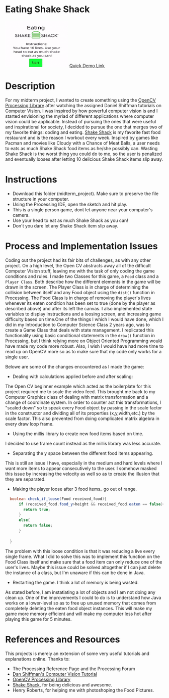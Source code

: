 # Eating Shake Shack 

<img src="eating.gif">
<a href="https://www.youtube.com/embed/CggBhwkwQXs"> Quick Demo Link</a>

# Description 
For my midterm project, I wanted to create something using the <a href="https://github.com/atduskgreg/opencv-processing">OpenCV Processing Library</a> after watching the assigned Daniel Shiffman tutorials on Computer Vision. I was inspired by how powerful computer vision is and I started envisioning the myriad of different applications where computer vision could be applicable. Instead of pursuing the ones that were useful and inspirational for society, I decided to pursue the one that merges two of my favorite things: coding and eating. <a href="https://www.shakeshack.com/">Shake Shack</a> is my favorite fast food restaurant and is the reason I workout every week. Inspired by games like Pacman and movies like Cloudy with a Chance of Meat Balls, a user needs to eats as much Shake Shack food items as he/she possibly can. Wasting Shake Shack is the worst thing you could do to me, so the user is penalized and eventually looses after letting 10 delicious Shake Shack items slip away. 

# Instructions 

- Download this folder (midterm_project). Make sure to preserve the file structure in your computer. 
- Using the Processing IDE, open the sketch and hit play. 
- This is a single person game, dont let anyone near your computer's camera. 
- Use your head to eat as much Shake Shack as you can!
- Don't you dare let any Shake Shack item slip away.


# Process and Implementation Issues
Coding out the project had its fair bits of challenges, as with any other project. On a high level, the Open CV abstracts away all of the difficult Computer Vision stuff, leaving me with the task of only coding the game conditions and rules. I made two Classes for this game, a ```Food``` class and a ```Player Class```. Both describe how the different elements in the game will be drawn in the screen. The Player Class is in charge of determining the collision between itself and any Food object using the ```dist()``` function in Processing. The Food Class is in charge of removing the player's lives whenever its eaten condition has been set to true (done by the player as described above) and after its left the canvas. I also implemented state variables to display instructions and a loosing screen, and increasing game difficulty based on time.One of the things I which I would have done, which I did in my Introduction to Computer Science Class 2 years ago, was to create a Game Class that deals with state management. I replicated this functionality using basic conditional statements in the ```draw()``` function in Processing, but I think relying more on Object Oriented Programming would have made my code more robust. Also, I wish I would have had more time to read up on OpenCV more so as to make sure that my code only works for a single user. 

 Belowe are some of the changes encountered as I made the game:

- Dealing with calculations applied before and after scaling:
    
The Open CV beginner example which acted as the boilerplate for this project required me to scale the video feed. This brought me back to my Computer Graphics class of dealing with matrix transformation and a change of coordinate system. In order to counter act this transformations, I "scaled down" so to speak every Food object by  passing in the scale factor in the constructor and dividing all of its properties (x,y,width,etc.) by the scale factor. This also prevented from doing complicated matrix algebra in every draw loop frame. 
    
- Using the millis library to create new food items based on time. 
     
I decided to use frame count instead as the millis library was less accurate.     
   
- Separating the y space between the different food items appearing. 
      
This is still an issue I have, especially in the medium and hard levels where I want more items to appear consecutively to the user. I somehow masked this issue by increasing the velocity as well so as to create the illusion that they are separated. 

- Making the  player loose after 3 food items_ go out of range.
    

```java
  boolean check_if_loose(Food received_food){
      if (received_food.food_y>height && received_food.eaten == false){
        return true;  
      }
      else{
        return false;
      }
  
  }
```
The problem with this loose condition is that it was reducing a live every single frame. What I did to solve this was to implement this function on the Food Class itself and make sure that a food item can only reduce one of the user's lives. Maybe this issue could be solved altogether if I can just delete the instance of a class, but I'm unaware if this can be done in Java. 

- Restarting the game. I think a lot of memory is being wasted. 
      
As stated before, I am instatiating a lot of objects and I am not doing any clean up. One of the improvements I could to do is to understand how Java works on a lower-level so as to free up unused memory that comes from completely deleting the eaten food object instances. This will make my game more memory efficient and will make my computer less hot after playing this game for 5 minutes. 

# References and Resources
This projects is merely an extension of some very useful tutorials and explanations online. Thanks to:
- The Processing Reference Page and the Processing Forum
- <a href="https://www.youtube.com/playlist?list=PLRqwX-V7Uu6aG2RJHErXKSWFDXU4qo_ro">Dan Shiffman's Computer Vision Tutorial</a>
- <a href="https://github.com/atduskgreg/opencv-processing">OpenCV Processing Library</a>
- <a href="https://www.shakeshack.com/">Shake Shack</a>, for being delicious and awesome.
- Henry Roberts, for helping me with photoshoping the Food Pictures.
